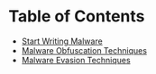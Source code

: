 # Table of Contents

* [Start Writing Malware](<./Start Writing Malware.md>)
* [Malware Obfuscation Techniques](<./Basics of Malware Obfuscation.md>)
* [Malware Evasion Techniques](<./Malware Evasion Techniques.md>)